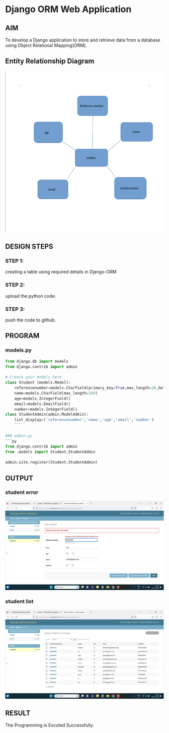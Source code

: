 # Django ORM Web Application

## AIM
To develop a Django application to store and retrieve data from a database using Object Relational Mapping(ORM).

## Entity Relationship Diagram

![ERdiagram](ERdiagram.png)

## DESIGN STEPS

### STEP 1:
creating a table using required details in Django-ORM

### STEP 2:
upload the python code.

### STEP 3:
push the code to github.


## PROGRAM

### models.py
```py
from django.db import models
from django.contrib import admin

# Create your models here.
class Student (models.Model):
    referencenumber=models.CharField(primary_key=True,max_length=20,help_text="reference number")
    name=models.CharField(max_length=100)
    age=models.IntegerField()
    email=models.EmailField()
    number=models.IntegerField()
class StudentAdmin(admin.ModelAdmin):
    list_display=('referencenumber','name','age','email','number')
    ```

### admin.py
```py
from django.contrib import admin
from .models import Student,StudentAdmin

admin.site.register(Student,StudentAdmin)
```


## OUTPUT

### student error
![studenterror](studenterror.png)
### student list
![studentlist](studentlist.png)


## RESULT
The Programming is Excuted Successfully.